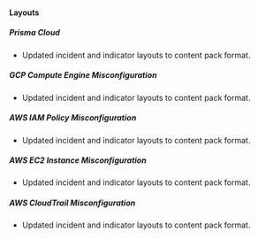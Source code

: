 
#### Layouts
##### Prisma Cloud
 - Updated incident and indicator layouts to content pack format.
##### GCP Compute Engine Misconfiguration
 - Updated incident and indicator layouts to content pack format.
##### AWS IAM Policy Misconfiguration
 - Updated incident and indicator layouts to content pack format.
##### AWS EC2 Instance Misconfiguration
 - Updated incident and indicator layouts to content pack format.
##### AWS CloudTrail Misconfiguration
 - Updated incident and indicator layouts to content pack format.